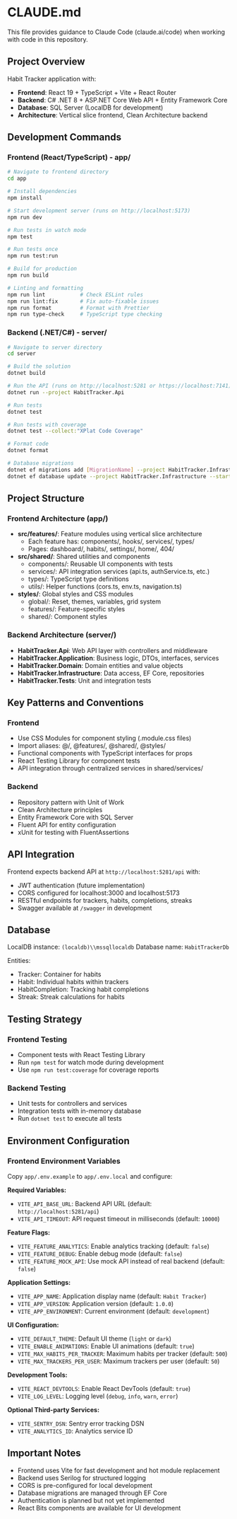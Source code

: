 # CLAUDE.md

This file provides guidance to Claude Code (claude.ai/code) when working with code in this repository.

## Project Overview

Habit Tracker application with:
- **Frontend**: React 19 + TypeScript + Vite + React Router
- **Backend**: C# .NET 8 + ASP.NET Core Web API + Entity Framework Core
- **Database**: SQL Server (LocalDB for development)
- **Architecture**: Vertical slice frontend, Clean Architecture backend

## Development Commands

### Frontend (React/TypeScript) - app/

```bash
# Navigate to frontend directory
cd app

# Install dependencies
npm install

# Start development server (runs on http://localhost:5173)
npm run dev

# Run tests in watch mode
npm test

# Run tests once
npm run test:run

# Build for production
npm run build

# Linting and formatting
npm run lint           # Check ESLint rules
npm run lint:fix       # Fix auto-fixable issues
npm run format         # Format with Prettier
npm run type-check     # TypeScript type checking
```

### Backend (.NET/C#) - server/

```bash
# Navigate to server directory
cd server

# Build the solution
dotnet build

# Run the API (runs on http://localhost:5281 or https://localhost:7141)
dotnet run --project HabitTracker.Api

# Run tests
dotnet test

# Run tests with coverage
dotnet test --collect:"XPlat Code Coverage"

# Format code
dotnet format

# Database migrations
dotnet ef migrations add [MigrationName] --project HabitTracker.Infrastructure --startup-project HabitTracker.Api
dotnet ef database update --project HabitTracker.Infrastructure --startup-project HabitTracker.Api
```

## Project Structure

### Frontend Architecture (app/)
- **src/features/**: Feature modules using vertical slice architecture
  - Each feature has: components/, hooks/, services/, types/
  - Pages: dashboard/, habits/, settings/, home/, 404/
- **src/shared/**: Shared utilities and components
  - components/: Reusable UI components with tests
  - services/: API integration services (api.ts, authService.ts, etc.)
  - types/: TypeScript type definitions
  - utils/: Helper functions (cors.ts, env.ts, navigation.ts)
- **styles/**: Global styles and CSS modules
  - global/: Reset, themes, variables, grid system
  - features/: Feature-specific styles
  - shared/: Component styles

### Backend Architecture (server/)
- **HabitTracker.Api**: Web API layer with controllers and middleware
- **HabitTracker.Application**: Business logic, DTOs, interfaces, services
- **HabitTracker.Domain**: Domain entities and value objects
- **HabitTracker.Infrastructure**: Data access, EF Core, repositories
- **HabitTracker.Tests**: Unit and integration tests

## Key Patterns and Conventions

### Frontend
- Use CSS Modules for component styling (.module.css files)
- Import aliases: @/, @features/, @shared/, @styles/
- Functional components with TypeScript interfaces for props
- React Testing Library for component tests
- API integration through centralized services in shared/services/

### Backend
- Repository pattern with Unit of Work
- Clean Architecture principles
- Entity Framework Core with SQL Server
- Fluent API for entity configuration
- xUnit for testing with FluentAssertions

## API Integration

Frontend expects backend API at `http://localhost:5281/api` with:
- JWT authentication (future implementation)
- CORS configured for localhost:3000 and localhost:5173
- RESTful endpoints for trackers, habits, completions, streaks
- Swagger available at `/swagger` in development

## Database

LocalDB instance: `(localdb)\\mssqllocaldb`
Database name: `HabitTrackerDb`

Entities:
- Tracker: Container for habits
- Habit: Individual habits within trackers
- HabitCompletion: Tracking habit completions
- Streak: Streak calculations for habits

## Testing Strategy

### Frontend Testing
- Component tests with React Testing Library
- Run `npm test` for watch mode during development
- Use `npm run test:coverage` for coverage reports

### Backend Testing
- Unit tests for controllers and services
- Integration tests with in-memory database
- Run `dotnet test` to execute all tests

## Environment Configuration

### Frontend Environment Variables

Copy `app/.env.example` to `app/.env.local` and configure:

**Required Variables:**
- `VITE_API_BASE_URL`: Backend API URL (default: `http://localhost:5281/api`)
- `VITE_API_TIMEOUT`: API request timeout in milliseconds (default: `10000`)

**Feature Flags:**
- `VITE_FEATURE_ANALYTICS`: Enable analytics tracking (default: `false`)
- `VITE_FEATURE_DEBUG`: Enable debug mode (default: `false`)
- `VITE_FEATURE_MOCK_API`: Use mock API instead of real backend (default: `false`)

**Application Settings:**
- `VITE_APP_NAME`: Application display name (default: `Habit Tracker`)
- `VITE_APP_VERSION`: Application version (default: `1.0.0`)
- `VITE_APP_ENVIRONMENT`: Current environment (default: `development`)

**UI Configuration:**
- `VITE_DEFAULT_THEME`: Default UI theme (`light` or `dark`)
- `VITE_ENABLE_ANIMATIONS`: Enable UI animations (default: `true`)
- `VITE_MAX_HABITS_PER_TRACKER`: Maximum habits per tracker (default: `500`)
- `VITE_MAX_TRACKERS_PER_USER`: Maximum trackers per user (default: `50`)

**Development Tools:**
- `VITE_REACT_DEVTOOLS`: Enable React DevTools (default: `true`)
- `VITE_LOG_LEVEL`: Logging level (`debug`, `info`, `warn`, `error`)

**Optional Third-party Services:**
- `VITE_SENTRY_DSN`: Sentry error tracking DSN
- `VITE_ANALYTICS_ID`: Analytics service ID

## Important Notes

- Frontend uses Vite for fast development and hot module replacement
- Backend uses Serilog for structured logging
- CORS is pre-configured for local development
- Database migrations are managed through EF Core
- Authentication is planned but not yet implemented
- React Bits components are available for UI development